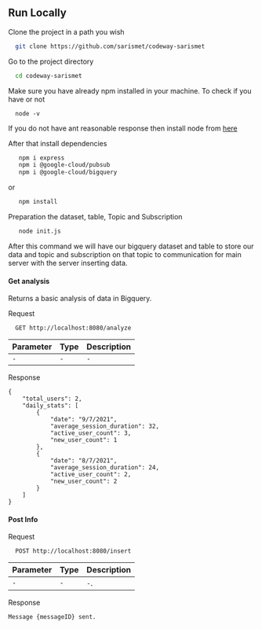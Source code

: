 ## Run Locally

Clone the project in a path you wish

```bash
  git clone https://github.com/sarismet/codeway-sarismet
```

Go to the project directory

```bash
  cd codeway-sarismet
```
Make sure you have already npm installed in your machine. 
To check if you have or not
```
  node -v
```
If you do not have ant reasonable response then install node from [here](https://nodejs.org/en/)

After that install dependencies

```bash
   npm i express
   npm i @google-cloud/pubsub
   npm i @google-cloud/bigquery
```
or 
```bash
   npm install
```
Preparation the dataset, table, Topic and Subscription 
```bash
   node init.js
```
After this command we will have our bigquery dataset and table to store our data and 
topic and subscription on that topic to communication for main server with the server inserting data.

#### Get analysis
Returns a basic analysis of data in Bigquery.

Request  

```http
  GET http://localhost:8080/analyze
```

| Parameter | Type     | Description                |
| :-------- | :------- | :------------------------- |
| `-` | `-` | `-` |

Response  

```
{
    "total_users": 2,
    "daily_stats": [
        {
            "date": "9/7/2021",
            "average_session_duration": 32,
            "active_user_count": 3,
            "new_user_count": 1
        },
        {
            "date": "8/7/2021",
            "average_session_duration": 24,
            "active_user_count": 2,
            "new_user_count": 2
        }
    ]
}
```

#### Post Info 
 
Request  

```http
  POST http://localhost:8080/insert
```

| Parameter | Type     | Description                |
| :-------- | :------- | :------------------------- |
| `-` | `-` | `-`. |

Response  

```
Message {messageID} sent.
```
